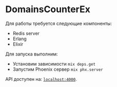 # DomainsCounterEx

Для работы требуется следующие компоненты:
  * Redis server
  * Erlang
  * Elixir

Для запуска выполним:
  * Установим зависимости `mix deps.get`
  * Запустим Phoenix сервер `mix phx.server`

API доступен на: [`localhost:4000`](http://localhost:4000).
